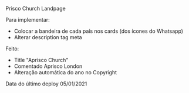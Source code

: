 Prisco Church Landpage

Para implementar:
- Colocar a bandeira de cada país nos cards (dos ícones do Whatsapp)
- Alterar description tag meta


Feito:

- Title "Aprisco Church"
- Comentado Aprisco London
- Alteração automática do ano no Copyright

Data do último deploy 05/01/2021